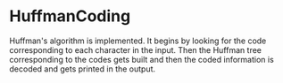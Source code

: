 # HuffmanCoding
Huffman's algorithm is implemented. It begins by looking for the code corresponding to each character in the input. 
Then the Huffman tree corresponding to the codes gets built and then the coded information is decoded and gets printed in the output.
